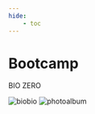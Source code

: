 ```yaml
---
hide:
    - toc
---
```


# **Bootcamp**

BIO ZERO

![biobio](/images/biobio.jpeg)
![photoalbum](/https://www.photos.app.goo.gl/WVAJayWgEZaUc3rT6)
